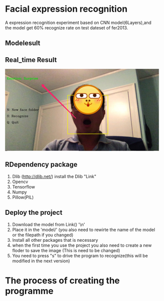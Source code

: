 # Facial expression recognition
A expression recognition experiment based on CNN model(6Layers),and the model get  60% recognize rate on test dateset of fer2013.

## Modelesult


## Real_time Result
![Aaron Swartz](https://github.com/wtepfenhart/BioSimVis/raw/master/Expression%20Recognition/First_test/result.jpg)

## RDependency package
1. Dlib (http://dlib.net/)    install the Dlib "Link"
2. Opencv
3. Tensorflow
4. Numpy 
5. Pillow(PIL)
## Deploy the project

1. Download the model from Link() '\n'
2. Place it in the 'model/' (you also need to rewirte the name of the model or the filepath if you changed) 
3. Install all other packages that is necessary 
4. when the first time you use the project you also need to create a new floder to save the image 
(This is need to be changed) 
5. You need to press "s" to drive the program to recognize(this will be modified in the next version) 

 # The process of creating the programme
 ## 
